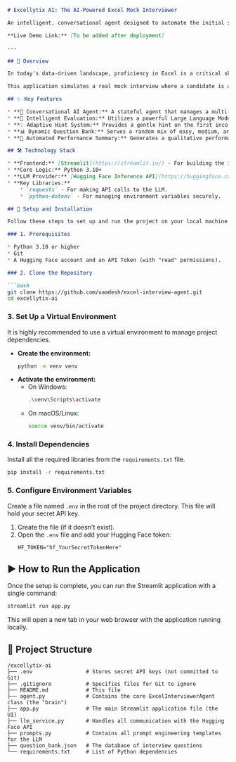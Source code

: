 ````markdown
# Excellytix AI: The AI-Powered Excel Mock Interviewer

An intelligent, conversational agent designed to automate the initial screening process for roles requiring advanced Microsoft Excel proficiency. This project serves as a Proof-of-Concept for an AI-driven solution to reduce hiring bottlenecks and ensure consistent, high-quality candidate evaluation.

**Live Demo Link:** [To be added after deployment]

---

## 📝 Overview

In today's data-driven landscape, proficiency in Excel is a critical skill for roles in Finance, Operations, and Analytics. However, manually screening candidates for these skills is time-consuming and often inconsistent. Excellytix AI was built to solve this problem.

This application simulates a real mock interview where a candidate is asked a series of questions with varying difficulty. An AI agent evaluates their answers, provides intelligent feedback and hints, and generates a comprehensive performance summary at the end, streamlining the technical screening process.

## ✨ Key Features

* **🤖 Conversational AI Agent:** A stateful agent that manages a multi-turn interview flow.
* **🧠 Intelligent Evaluation:** Utilizes a powerful Large Language Model (LLM) to intelligently assess user answers, understanding the function beyond exact string matches.
* **💡 Adaptive Hint System:** Provides a gentle hint on the first incorrect attempt, allowing candidates a second chance.
* **📊 Dynamic Question Bank:** Serves a random mix of easy, medium, and hard questions for a unique interview experience every time.
* **📄 Automated Performance Summary:** Generates a qualitative performance report at the conclusion of the interview, highlighting strengths and areas for improvement.

## 🛠️ Technology Stack

* **Frontend:** [Streamlit](https://streamlit.io/) - For building the interactive chat interface rapidly in Python.
* **Core Logic:** Python 3.10+
* **LLM Provider:** [Hugging Face Inference API](https://huggingface.co/inference-api) - To access powerful open-source language models.
* **Key Libraries:**
    * `requests` - For making API calls to the LLM.
    * `python-dotenv` - For managing environment variables securely.

## 🚀 Setup and Installation

Follow these steps to set up and run the project on your local machine.

### 1. Prerequisites

* Python 3.10 or higher
* Git
* A Hugging Face account and an API Token (with "read" permissions).

### 2. Clone the Repository

```bash
git clone https://github.com/uaadesh/excel-interview-agent.git
cd excellytix-ai
````

### 3\. Set Up a Virtual Environment

It is highly recommended to use a virtual environment to manage project dependencies.

  * **Create the environment:**
    ```bash
    python -m venv venv
    ```
  * **Activate the environment:**
      * On Windows:
        ```bash
        .\venv\Scripts\activate
        ```
      * On macOS/Linux:
        ```bash
        source venv/bin/activate
        ```

### 4\. Install Dependencies

Install all the required libraries from the `requirements.txt` file.

```bash
pip install -r requirements.txt
```

### 5\. Configure Environment Variables

Create a file named `.env` in the root of the project directory. This file will hold your secret API key.

1.  Create the file (if it doesn't exist).
2.  Open the `.env` file and add your Hugging Face token:
    ```
    HF_TOKEN="hf_YourSecretTokenHere"
    ```

## ▶️ How to Run the Application

Once the setup is complete, you can run the Streamlit application with a single command:

```bash
streamlit run app.py
```

This will open a new tab in your web browser with the application running locally.

## 📂 Project Structure

```
/excellytix-ai
├── .env                 # Stores secret API keys (not committed to Git)
├── .gitignore           # Specifies files for Git to ignore
├── README.md            # This file
├── agent.py             # Contains the core ExcelInterviewerAgent class (the "brain")
├── app.py               # The main Streamlit application file (the UI)
├── llm_service.py       # Handles all communication with the Hugging Face API
├── prompts.py           # Contains all prompt engineering templates for the LLM
├── question_bank.json   # The database of interview questions
└── requirements.txt     # List of Python dependencies
```

```
```